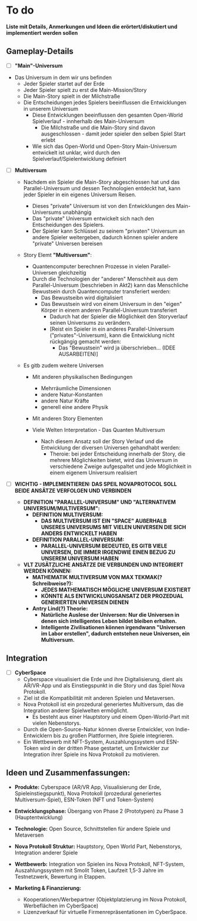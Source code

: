 # To do
**Liste mit Details, Anmerkungen und Ideen die erörtert/diskutiert und implementiert werden sollen**

## Gameplay-Details

- [ ] **"Main"-Universum**
- Das Universum in dem wir uns befinden
    - Jeder Spieler startet auf der Erde
    - Jeder Spieler spielt zu erst die Main-Mission/Story
    - Die Main-Story spielt in der Milchstraße
    - Die Entscheidungen jedes Spielers beeinflussen die Entwicklungen in unserem Universum
        - Diese Entwicklungen beeinflussen den gesamten Open-World Spielverlauf - innherhalb des Main-Universum
            - Die Milchstraße und die Main-Story sind davon ausgeschlossen - damit jeder spieler den selben Spiel Start erlebt
        - Wie sich das Open-World und Open-Story Main-Universum entwickelt ist unklar, wird durch den Spielverlauf/Spielentwicklung definiert

- [ ] **Multiversum**
    - Nachdem ein Spieler die Main-Story abgeschlossen hat und das Parallel-Universum und dessen Technologien entdeckt hat, kann jeder Spieler in ein eigenes Universum Reisen.
        - Dieses "private" Universum ist von den Entwicklungen des Main-Universums unabhängig
        - Das "private" Universum entwickelt sich nach den Entscheidungen des Spielers.
        - Der Spieler kann Schlüssel zu seinem "privaten" Universum an andere Spieler weitergeben, dadurch können spieler andere "private" Universen bereisen
    - Story Elemt **"Multiversum"**: 
        - Quantencomputer berechnen Prozesse in vielen Parallel-Universen gleichzeitig
        - Durch die Technologien der "anderen" Menschheit aus dem Parallel-Universum (beschrieben in Akt2) kann das Menschliche Bewustsein durch Quantencomputer transferiert werden:
            - Das Bewustseibn wird digitalisiert
            - Das Bewustsein wird von einem Universum in den "eigen" Körper in einem anderen Parallel-Universum transferiert
                - Dadurch hat der Spieler die Möglichkeit den Storyverlauf seinen Universums zu verändern.
                - [Reist ein Spieler in ein anderes Parallel-Universum ("privates"-Universum), kann die Entwicklung nicht rückgängig gemacht werden:
                    - Das "Bewustsein" wird ja überschrieben... (IDEE AUSARBEITEN)]

    - Es gitb zudem weitere Universen
        - Mit anderen physikalischen Bedingungen
            - Mehrräumliche Dimensionen
            - andere Natur-Konstanten
            - andere Natur Kräfte
            - generell eine andere Physik
        - Mit anderen Story Elementen

        - Viele Welten Interpretation - Das Quanten Multiversum
            - Nach diesem Ansatz soll der Story Verlauf und die Entwicklung der diversen Universen gehandhabt werden:
                - Theroie: bei jeder Entscheidung innerhalb der Story, die mehrere Möglichkeiten bietet, wird das Universum in verschiedene Zweige aufgespaltet und jede Möglichkeit in einem eigenem Universum realisiert




- [ ] **WICHTIG - IMPLEMENTIEREN: DAS SPEIL NOVAPROTOCOL SOLL BEIDE ANSÄTZE VERFOLGEN UND VERBINDEN**
    - **DEFINITION "PARALLEL-UNIVERSUM" UND "ALTERNATIVEM UNIVERSUM/MULTIVERSUM":**
        - **DEFINITION MULTIVERSUM:**
            - **DAS MULTIVERSUM IST EIN "SPACE" AUßERHALB UNSERES UNIVERSUMS MIT VIELEN UNIVERSEN DIE SICH ANDERS ENTWICKELT HABEN**
        - **DEFINITION PARALLEL-UNIVERSUM:**
            - **PARALLEL-UNIVERSUM BEDEUTED, ES GITB VIELE UNIVERSEN, DIE IMMER IRGENDWIE EINEN BEZUG ZU UNSEREM UNIVERSUM HABEN**
    - **VLT ZUSÄTZLICHE ANSÄTZE DIE VERBUNDEN UND INTEGRIERT WERDEN KÖNNEN:**
        - **MATHEMATIK MULTIVERSUM VON MAX TEKMAK(?Schreibweise?):**
            - **JEDES MATHEMATISCH MÖGLICHE UNIVERSUM EXISTIERT**
            - **KÖNNTE ALS ENTWICKLUNGSANSATZ DER PROZEDUAL GENERIERTEN UNIVERSEN DIENEN**
        - **Antry Lind(?) Theorie:**
            - **Natürliche Auslese der Universen: Nur die Universen in denen sich intelligentes Leben bildet bleiben erhalten.**
            - **Intelligente Zivilisationen können irgendwann "Universen im Labor erstellen", dadurch entstehen neue Universen, ein Multiversum.**


## Integration

- [ ] **CyberSpace**
    - Cyberspace visualisiert die Erde und ihre Digitalisierung, dient als AR/VR-App und als Einstiegspunkt in die Story und das Spiel Nova Protokoll. 
    - Ziel ist die Kompatibilität mit anderen Spielen und Metaversen.
    - Nova Protokoll ist ein prozedural generiertes Multiversum, das die Integration anderer Spielwelten ermöglicht.  
        - Es besteht aus einer Hauptstory und einem Open-World-Part mit vielen Nebenstorys. 
    - Durch die Open-Source-Natur können diverse Entwickler, von Indie-Entwicklern bis zu großen Plattformen, ihre Spiele integrieren.  
    - Ein Wettbewerb mit NFT-System, Auszahlungssystem und ESN-Token wird in der dritten Phase gestartet, um Entwickler zur Integration ihrer Spiele ins Nova Protokoll zu motivieren. 


## **Ideen und Zusammenfassungen:**

- **Produkte:** Cyberspace (AR/VR App, Visualisierung der Erde, Spieleinstiegspunkt), Nova Protokoll (prozedural generiertes Multiversum-Spiel), ESN-Token (NFT und Token-System)
- **Entwicklungsphase:** Übergang von Phase 2 (Prototypen) zu Phase 3 (Hauptentwicklung)
- **Technologie:** Open Source, Schnittstellen für andere Spiele und Metaversen
- **Nova Protokoll Struktur:** Hauptstory, Open World Part, Nebenstorys, Integration anderer Spiele
- **Wettbewerb:**  Integration von Spielen ins Nova Protokoll,  NFT-System, Auszahlungssystem mit Smolit Token,  Laufzeit 1,5-3 Jahre im Testnetzwerk, Bewertung in Etappen.



- **Marketing & Finanzierung:**
    - Kooperationen/Werbepartner (Objektplatzierung im Nova Protokoll, Werbeflächen im CyberSpace)
    - Lizenzverkauf für virtuelle Firmenrepräsentationen im CyberSpace.
